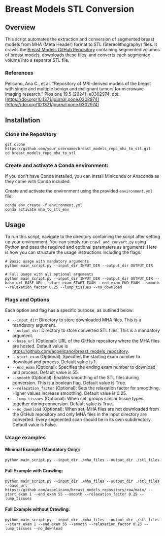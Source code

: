 # Breast Models STL Conversion

## Overview
This script automates the extraction and conversion of segmented breast models from MHA (Meta Header) format to STL (Stereolithography) files. It crawls the [Breast Models GitHub Repository](https://github.com/acpelicano/breast_models_repository) containing segmented volumes of breast models, downloads these files, and converts each segmented volume into a separate STL file.

### References
Pelicano, Ana C., et al. "Repository of MRI-derived models of the breast with single and multiple benign and malignant tumors for microwave imaging research." Plos one 19.5 (2024): e0302974.
doi: [https://doi.org/10.1371/journal.pone.0302974](https://doi.org/10.1371/journal.pone.0302974)

## Installation
### Clone the Repository
```
git clone https://github.com/your_username/breast_models_repo_mha_to_stl.git
cd breast_models_repo_mha_to_stl
```
### Create and activate a Conda environment:
If you don't have Conda installed, you can install Miniconda or Anaconda as they come with Conda included.

Create and activate the environment using the provided `environment.yml` file:
```
conda env create -f environment.yml
conda activate mha_to_stl_env
```

## Usage
To run this script, navigate to the directory containing the script after setting up your environment. You can simply run `crawl_and_convert.py` using Python and pass the required and optional parameters as arguments. Here is how you can structure the usage instructions including the flags:

```
# Basic usage with mandatory arguments
python main_script.py --input_dir INPUT_DIR --output_dir OUTPUT_DIR

# Full usage with all optional arguments
python main_script.py --input_dir INPUT_DIR --output_dir OUTPUT_DIR --base_url BASE_URL --start_exam START_EXAM --end_exam END_EXAM --smooth --relaxation_factor 0.25 --lump_tissues --no_download
```

### Flags and Options
Each option and flag has a specific purpose, as outlined below:

- `--input_dir`: Directory to store downloaded MHA files. This is a mandatory argument.
- `--output_dir`: Directory to store converted STL files. This is a mandatory argument.
- `--base_url` (Optional): URL of the GitHub repository where the MHA files are hosted. Default value is https://github.com/acpelicano/breast_models_repository.
- `--start_exam` (Optional): Specifies the starting exam number to download and process. Default value is 1.
- `--end_exam` (Optional): Specifies the ending exam number to download and process. Default value is 55.
- `--smooth` (Optional): Enables smoothing of the STL files during conversion. This is a boolean flag. Default value is True.
- `--relaxation_factor` (Optional): Sets the relaxation factor for smoothing. Higher values increase smoothing. Default value is 0.25.
- `--lump_tissues` (Optional): When set, groups similar tissue types together during conversion. Default value is True.
- `--no_download` (Optional): When set, MHA files are not downloaded from the GitHub repository and only MHA files in the input directory are converted. Every segmented scan should be in its own subdirectory. Default value is False.

### Usage examples

#### Minimal Example (Mandatory Only):
```
python main_script.py --input_dir ./mha_files --output_dir ./stl_files
```

#### Full Example with Crawling:
```
python main_script.py --input_dir ./mha_files --output_dir ./stl_files --base_url https://github.com/acpelicano/breast_models_repository/raw/main/ --start_exam 1 --end_exam 55 --smooth --relaxation_factor 0.25 --lump_tissues
```

#### Full Example without Crawling:
```
python main_script.py --input_dir ./mha_files --output_dir ./stl_files --start_exam 1 --end_exam 55 --smooth --relaxation_factor 0.25 --lump_tissues --no_download
```


